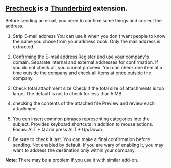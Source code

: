 ## [Precheck](https://addons.thunderbird.net/addon/precheck/) is a [Thunderbird](https://www.thunderbird.net/) extension.

Before sending an email, you need to confirm some things and correct the address.

1. Strip E-mail address
     You can use it when you don't want people to know the name you chose from your address book.
     Only the mail address is extracted.
2. Confirming the E-mail address
     Register and use your company's domain.
     Separate internal and external addresses for confirmation.
     If you do not check all, you cannot proceed.
     You can check one item at a time outside the company and check all items at once outside the company.

3. Check total attachment size
     Check if the total size of attachments is too large.
     The default is not to check for less than 5 MB.

4. checking the contents of the attached file
     Preview and review each attachment.

5. You can insert common phrases representing categories into the subject.
     Provides keyboard shortcuts in addition to mouse actions.
     Focus: ALT + Q and press ALT + Up/Down.

6. Be sure to check it last.
     You can make a final confirmation before sending.
     Not enabled by default.
     If you are wary of enabling it, you may want to address the destination only within your company.

**Note**:  There may be a problem if you use it with similar add-on.
